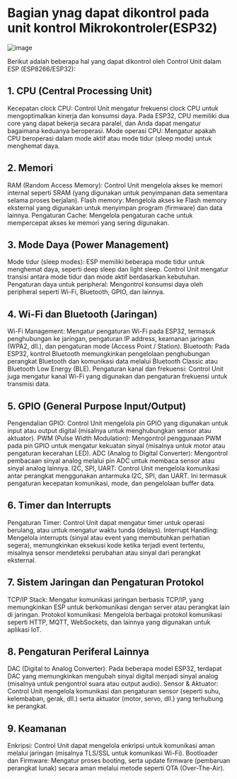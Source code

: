 # Bagian ynag dapat dikontrol pada unit kontrol Mikrokontroler(ESP32)
![image](https://github.com/user-attachments/assets/a26c3b9e-6c53-4d95-9aea-683a114dff0e)

Berikut adalah beberapa hal yang dapat dikontrol oleh Control Unit dalam ESP (ESP8266/ESP32):

## 1. CPU (Central Processing Unit)
Kecepatan clock CPU: Control Unit mengatur frekuensi clock CPU untuk mengoptimalkan kinerja dan konsumsi daya. Pada ESP32, CPU memiliki dua core yang dapat bekerja secara paralel, dan Anda dapat mengatur bagaimana keduanya beroperasi.
Mode operasi CPU: Mengatur apakah CPU beroperasi dalam mode aktif atau mode tidur (sleep mode) untuk menghemat daya.
## 2. Memori
RAM (Random Access Memory): Control Unit mengelola akses ke memori internal seperti SRAM (yang digunakan untuk penyimpanan data sementara selama proses berjalan).
Flash memory: Mengelola akses ke Flash memory eksternal yang digunakan untuk menyimpan program (firmware) dan data lainnya.
Pengaturan Cache: Mengelola pengaturan cache untuk mempercepat akses ke memori yang sering digunakan.
## 3. Mode Daya (Power Management)
Mode tidur (sleep modes): ESP memiliki beberapa mode tidur untuk menghemat daya, seperti deep sleep dan light sleep. Control Unit mengatur transisi antara mode tidur dan mode aktif berdasarkan kebutuhan.
Pengaturan daya untuk peripheral: Mengontrol konsumsi daya oleh peripheral seperti Wi-Fi, Bluetooth, GPIO, dan lainnya.
## 4. Wi-Fi dan Bluetooth (Jaringan)
Wi-Fi Management: Mengatur pengaturan Wi-Fi pada ESP32, termasuk penghubungan ke jaringan, pengaturan IP address, keamanan jaringan (WPA2, dll.), dan pengaturan mode (Access Point / Station).
Bluetooth: Pada ESP32, kontrol Bluetooth memungkinkan pengelolaan penghubungan perangkat Bluetooth dan komunikasi data melalui Bluetooth Classic atau Bluetooth Low Energy (BLE).
Pengaturan kanal dan frekuensi: Control Unit juga mengatur kanal Wi-Fi yang digunakan dan pengaturan frekuensi untuk transmisi data.
## 5. GPIO (General Purpose Input/Output)
Pengendalian GPIO: Control Unit mengelola pin GPIO yang digunakan untuk input atau output digital (misalnya untuk menghubungkan sensor atau aktuator).
PWM (Pulse Width Modulation): Mengontrol penggunaan PWM pada pin GPIO untuk mengatur kekuatan sinyal (misalnya untuk motor atau pengaturan kecerahan LED).
ADC (Analog to Digital Converter): Mengontrol pembacaan sinyal analog melalui pin ADC untuk membaca sensor atau sinyal analog lainnya.
I2C, SPI, UART: Control Unit mengelola komunikasi antar perangkat menggunakan antarmuka I2C, SPI, dan UART. Ini termasuk pengaturan kecepatan komunikasi, mode, dan pengelolaan buffer data.
## 6. Timer dan Interrupts
Pengaturan Timer: Control Unit dapat mengatur timer untuk operasi berulang, atau untuk mengatur waktu tunda (delays).
Interrupt Handling: Mengelola interrupts (sinyal atau event yang membutuhkan perhatian segera), memungkinkan eksekusi kode ketika terjadi event tertentu, misalnya sensor mendeteksi perubahan atau sinyal dari perangkat eksternal.
## 7. Sistem Jaringan dan Pengaturan Protokol
TCP/IP Stack: Mengatur komunikasi jaringan berbasis TCP/IP, yang memungkinkan ESP untuk berkomunikasi dengan server atau perangkat lain di jaringan.
Protokol komunikasi: Mengelola berbagai protokol komunikasi seperti HTTP, MQTT, WebSockets, dan lainnya yang digunakan untuk aplikasi IoT.
## 8. Pengaturan Periferal Lainnya
DAC (Digital to Analog Converter): Pada beberapa model ESP32, terdapat DAC yang memungkinkan mengubah sinyal digital menjadi sinyal analog (misalnya untuk pengontrol suara atau output audio).
Sensor & Aktuator: Control Unit mengelola komunikasi dan pengaturan sensor (seperti suhu, kelembaban, gerak, dll.) serta aktuator (motor, servo, dll.) yang terhubung ke perangkat.
## 9. Keamanan
Enkripsi: Control Unit dapat mengelola enkripsi untuk komunikasi aman melalui jaringan (misalnya TLS/SSL untuk komunikasi Wi-Fi).
Bootloader dan Firmware: Mengatur proses booting, serta update firmware (pembaruan perangkat lunak) secara aman melalui metode seperti OTA (Over-The-Air).
